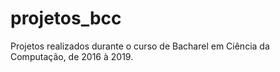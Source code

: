 # projetos_bcc
Projetos realizados durante o curso de Bacharel em Ciência da Computação, de 2016 à 2019.
